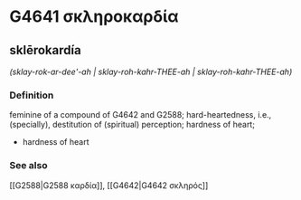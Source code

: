 # G4641 σκληροκαρδία

## sklērokardía

_(sklay-rok-ar-dee'-ah | sklay-roh-kahr-THEE-ah | sklay-roh-kahr-THEE-ah)_

### Definition

feminine of a compound of G4642 and G2588; hard-heartedness, i.e., (specially), destitution of (spiritual) perception; hardness of heart; 

- hardness of heart

### See also

[[G2588|G2588 καρδία]], [[G4642|G4642 σκληρός]]
